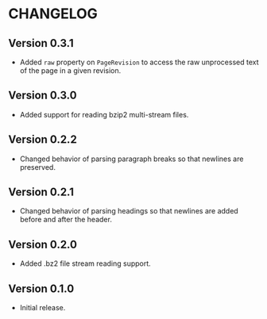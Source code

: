 # CHANGELOG

## Version 0.3.1

- Added `raw` property on `PageRevision` to access the raw unprocessed text of the page in a given revision.

## Version 0.3.0

- Added support for reading bzip2 multi-stream files.

## Version 0.2.2

- Changed behavior of parsing paragraph breaks so that newlines are preserved.

## Version 0.2.1

- Changed behavior of parsing headings so that newlines are added before and after the header.

## Version 0.2.0

- Added .bz2 file stream reading support.

## Version 0.1.0

- Initial release.
